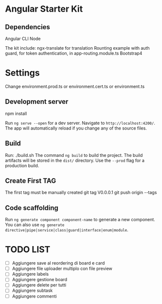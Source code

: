 # Angular Starter Kit

## Dependencies
Angular CLI
Node

The kit include:
ngx-translate for translation
Rounting example with auth guard, for token authentication, in app-routing.module.ts
Bootstrap4

# Settings
Change environment.prod.ts or environment.cert.ts or environment.ts

## Development server

npm install

Run `ng serve --open` for a dev server. Navigate to `http://localhost:4200/`. The app will automatically reload if you change any of the source files.

## Build

Run: ./build.sh
The command `ng build` to build the project. The build artifacts will be stored in the `dist/` directory. Use the `--prod` flag for a production build.

## Create First TAG
The first tag must be manually created
git tag V0.0.0.1
git push origin --tags

## Code scaffolding

Run `ng generate component component-name` to generate a new component. You can also use `ng generate directive|pipe|service|class|guard|interface|enum|module`.


# TODO LIST

- [ ] Aggiungere save al reordering di board e card
- [ ] Aggiungere file uploader multiplo con file preview
- [ ] Aggiungere labels
- [ ] Aggiungere gestione board
- [ ] Aggiungere delete per tutti
- [ ] Aggiungere subtask
- [ ] Aggiungere commenti